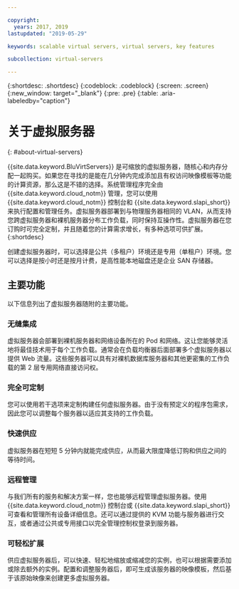 ```yaml
---

copyright:
  years: 2017, 2019
lastupdated: "2019-05-29"

keywords: scalable virtual servers, virtual servers, key features

subcollection: virtual-servers

---
```


{:shortdesc: .shortdesc}
{:codeblock: .codeblock}
{:screen: .screen}
{:new_window: target="_blank"}
{:pre: .pre}
{:table: .aria-labeledby="caption"}

# 关于虚拟服务器
{: #about-virtual-servers}

{{site.data.keyword.BluVirtServers}} 是可缩放的虚拟服务器，随核心和内存分配一起购买。如果您在寻找的是能在几分钟内完成添加且有权访问映像模板等功能的计算资源，那么这是不错的选择。系统管理程序完全由 {{site.data.keyword.cloud_notm}} 管理，您可以使用 {{site.data.keyword.cloud_notm}} 控制台和 {{site.data.keyword.slapi_short}} 来执行配置和管理任务。虚拟服务器部署到与物理服务器相同的 VLAN，从而支持您跨虚拟服务器和裸机服务器分布工作负载，同时保持互操作性。虚拟服务器在您订购时可完全定制，并且随着您的计算需求增长，有多种选项可供扩展。
{:shortdesc}

创建虚拟服务器时，可以选择是公共（多租户）环境还是专用（单租户）环境。您可以选择是按小时还是按月计费，是高性能本地磁盘还是企业 SAN 存储器。

## 主要功能
以下信息列出了虚拟服务器随附的主要功能。

### 无缝集成
虚拟服务器会部署到裸机服务器和网络设备所在的 Pod 和网络。这让您能够灵活地将最佳技术用于每个工作负载。通常会在负载均衡器后面部署多个虚拟服务器以提供 Web 流量。这些服务器可以具有对裸机数据库服务器和其他更密集的工作负载的第 2 层专用网络直接访问权。

### 完全可定制
您可以使用若干选项来定制构建任何虚拟服务器。由于没有预定义的程序包需求，因此您可以调整每个服务器以适应其支持的工作负载。

### 快速供应
虚拟服务器在短短 5 分钟内就能完成供应，从而最大限度降低订购和供应之间的等待时间。

### 远程管理
与我们所有的服务和解决方案一样，您也能够远程管理虚拟服务器。使用 {{site.data.keyword.cloud_notm}} 控制台或 {{site.data.keyword.slapi_short}} 可查看和管理所有设备详细信息。还可以通过提供的 KVM 功能与服务器进行交互，或者通过公共或专用接口以完全管理控制权登录到服务器。

### 可轻松扩展
供应虚拟服务器后，可以快速、轻松地缩放或缩减您的实例，也可以根据需要添加或除去额外的实例。配置和调整服务器后，即可生成该服务器的映像模板，然后基于该原始映像来创建更多虚拟服务器。
